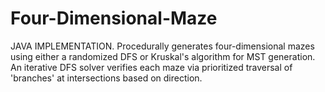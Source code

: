 # Four-Dimensional-Maze
 JAVA IMPLEMENTATION. Procedurally generates four-dimensional mazes using either a randomized DFS or Kruskal's algorithm for MST generation. An iterative DFS solver verifies each maze via prioritized traversal of 'branches' at intersections based on direction. 
